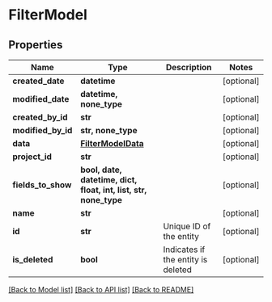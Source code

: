 # FilterModel


## Properties
Name | Type | Description | Notes
------------ | ------------- | ------------- | -------------
**created_date** | **datetime** |  | [optional] 
**modified_date** | **datetime, none_type** |  | [optional] 
**created_by_id** | **str** |  | [optional] 
**modified_by_id** | **str, none_type** |  | [optional] 
**data** | [**FilterModelData**](FilterModelData.md) |  | [optional] 
**project_id** | **str** |  | [optional] 
**fields_to_show** | **bool, date, datetime, dict, float, int, list, str, none_type** |  | [optional] 
**name** | **str** |  | [optional] 
**id** | **str** | Unique ID of the entity | [optional] 
**is_deleted** | **bool** | Indicates if the entity is deleted | [optional] 

[[Back to Model list]](../README.md#documentation-for-models) [[Back to API list]](../README.md#documentation-for-api-endpoints) [[Back to README]](../README.md)



